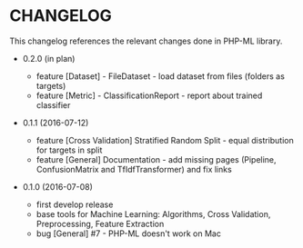 CHANGELOG
=========

This changelog references the relevant changes done in PHP-ML library.

* 0.2.0 (in plan)
    * feature [Dataset] - FileDataset - load dataset from files (folders as targets)
    * feature [Metric] - ClassificationReport - report about trained classifier

* 0.1.1 (2016-07-12)
    * feature [Cross Validation] Stratified Random Split - equal distribution for targets in split
    * feature [General] Documentation - add missing pages (Pipeline, ConfusionMatrix and TfIdfTransformer) and fix links 

* 0.1.0 (2016-07-08)
    * first develop release
    * base tools for Machine Learning: Algorithms, Cross Validation, Preprocessing, Feature Extraction
    * bug [General] #7 - PHP-ML doesn't work on Mac
